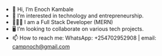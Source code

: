 - 👋 Hi, I’m Enoch Kambale
- 👀 I’m interested in technology and entrepreneurship.
- 👨🏾‍💻 I am a Full Stack Developer (MERN)
- 🖥️ I’m looking to collaborate on various tech projects.
- 📫 How to reach me: WhatsApp: +254702952908 | email: campnoch@gmail.com 

<!---
camballe/camballe is a ✨ special ✨ repository because its `README.md` (this file) appears on your GitHub profile.
You can click the Preview link to take a look at your changes.
--->
